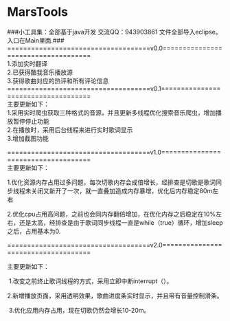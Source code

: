 # MarsTools
###小工具集：全部基于java开发     交流QQ：943903861       文件全部导入eclipse。入口在Main里面.###<br>
====================================v0.0====================================<br>
        1.添加实时翻译<br>
        2.已获得酷我音乐播放源<br>
        3.获得歌曲对应的热评和所有评论信息<br>
====================================v0.1====================================<br>
主要更新如下：<br>
        1.采用实时爬虫获取三种格式的音源，并且更新多线程优化搜索音乐爬虫，增加播放暂停停止功能<br>
        2.在播放时，采用后台线程来进行实时歌词显示<br>
        3.增加截图功能<br>

====================================v1.0====================================<br>主要更新如下：

​	1.优化资源内存占用过多问题，每次切歌内存会成倍增长，经排查是切歌是歌词同步线程未关闭又新开了一次，就一直叠加造成内存暴增，优化后内存稳定80m左右<br>

​	2.优化cpu占用高问题，之前也会同内存翻倍增加，在优化内存之后稳定在10%左右，还是太高，经排查是由于歌词同步线程一直是while（true）循环，增加sleep之后，占用基本为0.<br>

====================================v2.0====================================<br>

主要更新如下：

​	1.改变之前终止歌词线程的方式，采用立即中断interrupt（）。

​	2.新增播放页面，采用透明效果，歌曲进度条实时显示，并且带有音量控制滑条。

​	3.优化应用内存占用，现在切歌仍然会增长10-20m。
